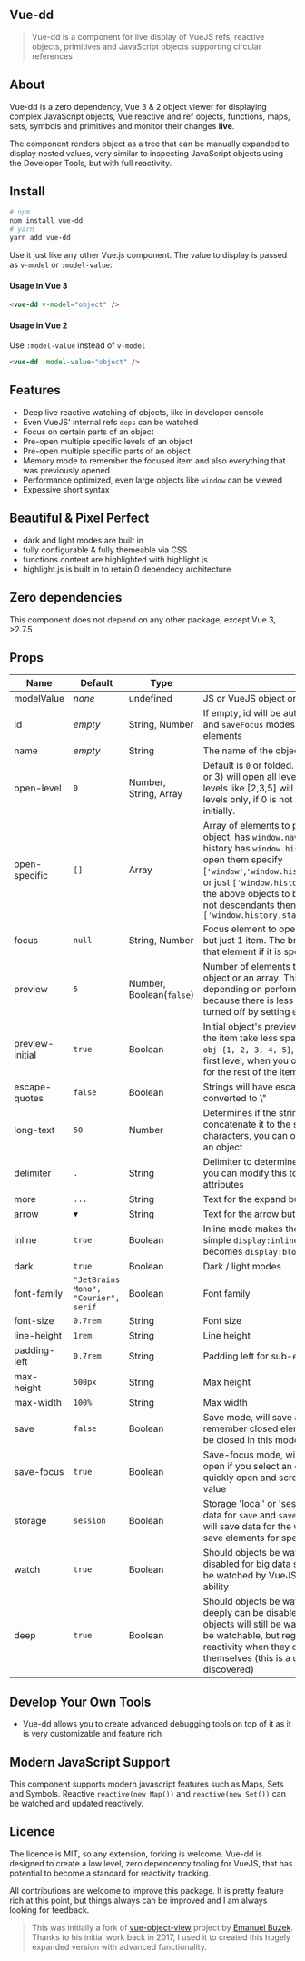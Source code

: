 ## Vue-dd

> Vue-dd is a component for live display of VueJS refs, reactive objects, primitives and JavaScript objects supporting circular references

## About
Vue-dd is a zero dependency, Vue 3 & 2 object viewer for displaying complex JavaScript objects, Vue reactive and ref objects, functions, maps, sets, symbols and primitives and monitor their changes **live**. 

The component renders object as a tree that can be manually expanded to display nested values, very similar to inspecting JavaScript objects using the Developer Tools, but with full reactivity.

## Install
```bash
# npm
npm install vue-dd
# yarn
yarn add vue-dd
```

Use it just like any other Vue.js component. The value to display is passed as `v-model` or `:model-value`:

#### Usage in **Vue 3**
```html
<vue-dd v-model="object" />
```
#### Usage in **Vue 2**
Use `:model-value` instead of `v-model`
```html
<vue-dd :model-value="object" />
```

## Features
- Deep live reactive watching of objects, like in developer console
- Even VueJS' internal refs `deps` can be watched
- Focus on certain parts of an object
- Pre-open multiple specific levels of an object
- Pre-open multiple specific parts of an object
- Memory mode to remember the focused item and also everything that was previously opened
- Performance optimized, even large objects like `window` can be viewed
- Expessive short syntax

## Beautiful & Pixel Perfect
  - dark and light modes are built in
  - fully configurable & fully themeable via CSS
  - functions content are highlighted with highlight.js 
  - highlight.js is built in to retain 0 dependecy architecture

## Zero dependencies
This component does not depend on any other package, except Vue 3, >2.7.5

## Props

| Name            | Default                              | Type                     | Details                                                                                                                                                                                                                                                                                                                                                                                                                                            |
|-----------------|--------------------------------------|--------------------------|----------------------------------------------------------------------------------------------------------------------------------------------------------------------------------------------------------------------------------------------------------------------------------------------------------------------------------------------------------------------------------------------------------------------------------------------------|
| modelValue      | *none*                               | undefined                | JS or VueJS object or primitive                                                                                                                                                                                                                                                                                                                                                                                                                    |
| id              | *empty*                              | String, Number           | If empty, id will be auto-generated, id is used in `save` and `saveFocus` modes, to store opened & focused elements                                                                                                                                                                                                                                                                                                                                |
| name            | *empty*                              | String                   | The name of the object                                                                                                                                                                                                                                                                                                                                                                                                                             |
| open-level      | `0`                                  | Number, String, Array    | Default is `0` or folded. Number or String like (1 or '2' or 3) will open all levels up to that level.   Array of levels like [2,3,5] will pre-open specifically those levels only, if 0 is not specified, it will still be folded initially.                                                                                                                                                                                                      |
| open-specific   | `[]`                                 | Array                    | Array of elements to pre-open. For ex. `window` object, has `window.navigator` and `window.history`, history has `window.history.state` objects. To pre-open them specify  [`'window'`,`'window.history'`,`'window.history.state'`] or just `['window.history.state']` as it requires all of the above objects to be open already. If objects are not descendants then specify separately like this `['window.history.state', 'window.navigator']` |
| focus           | `null`                               | String, Number           | Focus element to open, similar to òpen-specific`, but just 1 item. The browser will open and scroll to that element if it is specified.                                                                                                                                                                                                                                                                                                            |
| preview         | `5`                                  | Number, Boolean(`false`) | Number of elements to preview when viewing an object or an array. This can be made less or more depending on performance needs. Less is faster, because there is less rendering. It can also be fully turned off by setting `0` or `false`                                                                                                                                                                                                         |
| preview-initial | `true`                               | Boolean                  | Initial object's preview can be turned off, to make the item take less space on the screen. Instead of `obj {1, 2, 3, 4, 5}`, it will just be `obj {...}` on the first level, when you open it, it will use `preview` value for the rest of the items.                                                                                                                                                                                             |
| escape-quotes   | `false`                              | Boolean                  | Strings will have escaped double quotes, " will be converted to \\"                                                                                                                                                                                                                                                                                                                                                                                |
| long-text       | `50`                                 | Number                   | Determines if the string is too long, and will concatenate it to the specified number of characters, you can open full text like a function or an object                                                                                                                                                                                                                                                                                           |
| delimiter       | `.`                                  | String                   | Delimiter to determine the open-specific element, you can modify this to allow for dots in the object attributes                                                                                                                                                                                                                                                                                                                                   |
| more            | `...`                                | String                   | Text for the expand button                                                                                                                                                                                                                                                                                                                                                                                                                         |
| arrow           | `▼`                                  | String                   | Text for the arrow button                                                                                                                                                                                                                                                                                                                                                                                                                          |
| inline          | `true`                               | Boolean                  | Inline mode makes the object, when folded to be a simple `display:inline-block`, but when expanded it becomes `display:block`                                                                                                                                                                                                                                                                                                                      |
| dark            | `true`                               | Boolean                  | Dark / light modes                                                                                                                                                                                                                                                                                                                                                                                                                                 |
| font-family     | `"JetBrains Mono", "Courier", serif` | Boolean                  | Font family                                                                                                                                                                                                                                                                                                                                                                                                                                        |
| font-size       | `0.7rem`                             | String                   | Font size                                                                                                                                                                                                                                                                                                                                                                                                                                          |
| line-height     | `1rem`                               | String                   | Line height                                                                                                                                                                                                                                                                                                                                                                                                                                        |
| padding-left    | `0.7rem`                             | String                   | Padding left for sub-elements                                                                                                                                                                                                                                                                                                                                                                                                                      |
| max-height      | `500px`                              | String                   | Max height                                                                                                                                                                                                                                                                                                                                                                                                                                         |
| max-width       | `100%`                               | String                   | Max width                                                                                                                                                                                                                                                                                                                                                                                                                                          |
| save            | `false`                              | Boolean                  | Save mode, will save all opened elements, to remember closed elements, all sub-elements must be closed in this mode                                                                                                                                                                                                                                                                                                                                |
| save-focus      | `true`                               | Boolean                  | Save-focus mode, will save save an element to open if you select an eye icon on it, very useful to quickly open and scroll to the needed sub-object / value                                                                                                                                                                                                                                                                                        |
| storage         | `session`                            | Boolean                  | Storage 'local' or 'session' can be used, to store data for `save` and `save-focus` modes. 'local' storage will save data for the whole browser, 'session' will save elements for specific tab only.                                                                                                                                                                                                                                               |
| watch           | `true`                               | Boolean                  | Should objects be watched? Watching can be disabled for big data sets. Reactive objects will still be watched by VueJS, but refs will lose their watch-ability                                                                                                                                                                                                                                                                                     |
| deep            | `true`                               | Boolean                  | Should objects be watched deeply? Watching deeply can be disabled for big data sets. Reactive objects will still be watched by VueJS, refs will still be watchable, but regular objects will lose their reactivity when they contain reactive objects within themselves (this is a useful side-effect that was discovered)                                                                                                                         |


## Develop Your Own Tools
- Vue-dd allows you to create advanced debugging tools on top of it as it is very customizable and feature rich


## Modern JavaScript Support
This component supports modern javascript features such as Maps, Sets and Symbols. Reactive `reactive(new Map())` and `reactive(new Set())` can be watched and updated reactively.

## Licence
The licence is MIT, so any extension, forking is welcome. Vue-dd is designed to create a low level, zero dependency tooling for VueJS, that has potential to become a standard for reactivity tracking.

All contributions are welcome to improve this package. It is pretty feature rich at this point, but things always can be improved and I am always looking for feedback.



> This was initially a fork of [vue-object-view](https://github.com/ebuzek/vue-object-view) project by [Emanuel Buzek](https://github.com/ebuzek). Thanks to his initial work back in 2017, I used it to created this hugely expanded version with advanced functionality.
